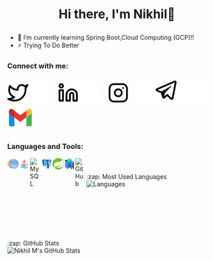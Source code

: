 #  <p align="center">Hi there, I'm Nikhil👋 </p>

- 🌱 I’m currently learning Spring Boot,Cloud Computing (GCP)!!
- ⚡ Trying To Do Better

### Connect with me:

[![website](./img/twitter-light.svg)](https://twitter.com/Nikhil_M2000#gh-light-mode-only)
[![website](./img/twitter-dark.svg)](https://twitter.com/Nikhil_M2000#gh-dark-mode-only)
&nbsp;&nbsp;
[![website](./img/linkedin-light.svg)](https://www.linkedin.com/in/nikhil-m-07ba321ba#gh-light-mode-only)
[![website](./img/linkedin-dark.svg)](https://www.linkedin.com/in/nikhil-m-07ba321ba#gh-dark-mode-only)
&nbsp;&nbsp;
[![website](./img/instagram-light.svg)](https://instagram.com/ig__nikhilm#gh-light-mode-only)
[![website](./img/instagram-dark.svg)](https://instagram.com/ig__nikhilm#gh-dark-mode-only)
[![website](./img/telegram.svg)](https://t.me/Nikhil_M2000#gh-light-mode-only)
[![website](./img/telegram_light1.svg)](https://t.me/Nikhil_M2000#gh-dark-mode-only)
[![website](./img/gmail.svg)](https://mail.google.com/mail/u/0/?fs=1&to=nikhilcs2000m@gmail.com&tf=cm)

### Languages and Tools:

<img align="left" alt="Eclipse" width="26px" src="./img/eclipse.svg"/>
<img align="left" alt="Java" width="26px" src="./img/java.svg" />
<img align="left" alt="MySQL" width="26px" src="https://cdn.jsdelivr.net/gh/devicons/devicon/icons/mysql/mysql-original.svg" />
<img align="left" alt="PostgreSql" width="26px" src="./img/postgresql.svg"  />
<img align="left" alt="Spring" width="26px" src="./img/spring.svg"  />
<img align="left" alt="Android Studio" width="26px" src="./img/android.svg"  />
<img align="left" alt="GitHub" width="26px" src="https://user-images.githubusercontent.com/3369400/139447912-e0f43f33-6d9f-45f8-be46-2df5bbc91289.png" />

<br />
<br />

<summary>:zap: Most Used Languages</summary>
 <img align="left" alt="Languages" src="https://github-readme-stats.vercel.app/api/top-langs/?username=Nikhilm2000&layout=compact" />
 <br />
<br />
<br />
<br />
<br />
<br />
<br />
<br />

  <summary>:zap: GitHub Stats</summary>
  <img align="left" alt="Nikhil M's GitHub Stats" src="https://github-readme-stats.vercel.app/api?username=Nikhilm2000&show_icons=true&hide_border=false&title_color=ff652f&icon_color=FFE400&bg_color=09131B&text_color=ffffff&border_color=0c1a25" />
<br />
<br />

